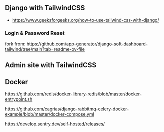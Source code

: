 ## Django with TailwindCSS

- https://www.geeksforgeeks.org/how-to-use-tailwind-css-with-django/

### Login & Password Reset

fork from: https://github.com/app-generator/django-soft-dashboard-tailwind/tree/main?tab=readme-ov-file

## Admin site with TailwindCSS

## Docker

https://github.com/redis/docker-library-redis/blob/master/docker-entrypoint.sh

https://github.com/cagrias/django-rabbitmq-celery-docker-example/blob/master/docker-compose.yml

https://develop.sentry.dev/self-hosted/releases/



